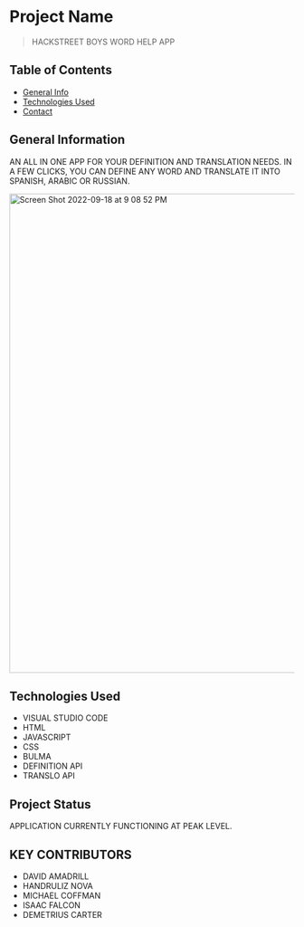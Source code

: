 # Project Name
> HACKSTREET BOYS WORD HELP APP 

## Table of Contents
* [General Info](#general-information)
* [Technologies Used](#technologies-used)
* [Contact](#contact)


## General Information
AN ALL IN ONE APP FOR YOUR DEFINITION AND TRANSLATION NEEDS. IN A FEW CLICKS, YOU CAN DEFINE ANY WORD AND TRANSLATE IT INTO SPANISH, ARABIC OR RUSSIAN. 



<img width="847" alt="Screen Shot 2022-09-18 at 9 08 52 PM" src="https://user-images.githubusercontent.com/108381693/190939530-39be2f9d-070f-4071-998a-89b605dd98e2.png">





## Technologies Used
* VISUAL STUDIO CODE
* HTML
* JAVASCRIPT
* CSS
* BULMA
* DEFINITION API
* TRANSLO API

## Project Status
APPLICATION CURRENTLY FUNCTIONING AT PEAK LEVEL.  


## KEY CONTRIBUTORS
* DAVID AMADRILL 
* HANDRULIZ NOVA 
* MICHAEL COFFMAN 
* ISAAC FALCON 
* DEMETRIUS CARTER
